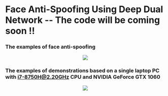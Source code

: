 # Face Anti-Spoofing Using Deep Dual Network -- The code will be coming soon !!

### The examples of face anti-spoofing
<p align="center">
 
<img src="https://user-images.githubusercontent.com/58552068/70986583-877cac00-2101-11ea-843c-7bda09c5e107.png" />
</p>

### The examples of demonstrations based on a single laptop PC with i7-8750H@2.20GHz CPU and NVIDIA GeForce GTX 1060 
<p align="center">
<img src="https://user-images.githubusercontent.com/58552068/70986341-0e7d5480-2101-11ea-89bf-d51c5a9b0340.png" />
</p>
